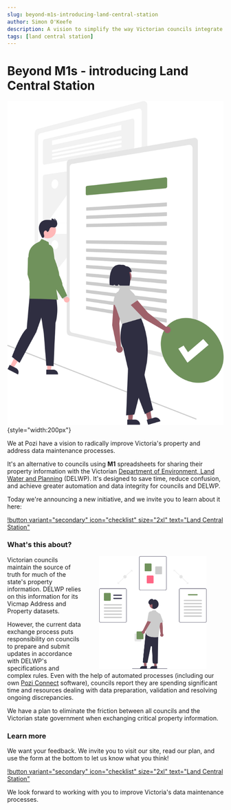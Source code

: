 ```yaml
---
slug: beyond-m1s-introducing-land-central-station
author: Simon O'Keefe
description: A vision to simplify the way Victorian councils integrate their property information into Vicmap
tags: [land central station]
---
```


# Beyond M1s - introducing Land Central Station

![](/static/img/undraw/undraw_sync_files_re_ws4c.svg){style="width:200px"}

We at Pozi have a vision to radically improve Victoria's property and address data maintenance processes.

It's an alternative to councils using **M1** spreadsheets for sharing their property information with the Victorian [Department of Environment, Land Water and Planning](https://delwp.vic.gov.au) (DELWP). It's designed to save time, reduce confusion, and achieve greater automation and data integrity for councils and DELWP.

Today we're announcing a new initiative, and we invite you to learn about it here:

[!button variant="secondary" icon="checklist" size="2xl" text="Land Central Station"](/land-central-station/)

### What's this about?

<img src="/static/img/undraw/undraw_process_re_gws7.svg" alt="" style="float:right;width:250px;margin:0px 40px;">

Victorian councils maintain the source of truth for much of the state's property information. DELWP relies on this information for its Vicmap Address and Property datasets.

However, the current data exchange process puts responsibility on councils to prepare and submit updates in accordance with DELWP's specifications and complex rules. Even with the help of automated processes (including our own [Pozi Connect](/pozi-connect/) software), councils report they are spending significant time and resources dealing with data preparation, validation and resolving ongoing discrepancies.

We have a plan to eliminate the friction between all councils and the Victorian state government when exchanging critical property information.

### Learn more

We want your feedback. We invite you to visit our site, read our plan, and use the form at the bottom to let us know what you think!

[!button variant="secondary" icon="checklist" size="2xl" text="Land Central Station"](/land-central-station/)

We look forward to working with you to improve Victoria's data maintenance processes.

